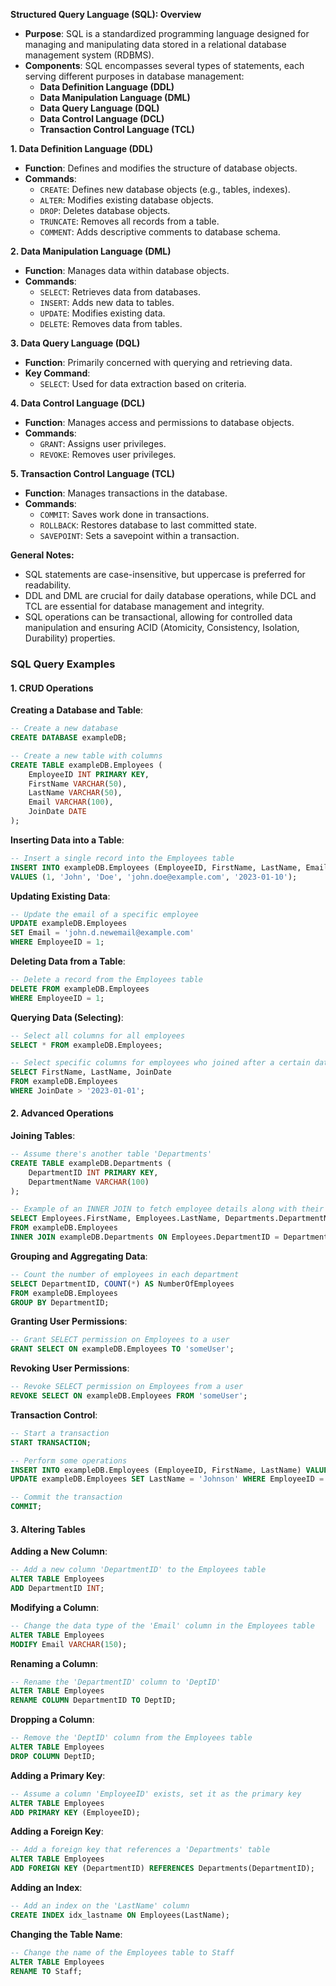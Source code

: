**Structured Query Language (SQL): Overview**

- **Purpose**: SQL is a standardized programming language designed for managing and manipulating data stored in a relational database management system (RDBMS).
- **Components**: SQL encompasses several types of statements, each serving different purposes in database management:
    - **Data Definition Language (DDL)**
    - **Data Manipulation Language (DML)**
    - **Data Query Language (DQL)**
    - **Data Control Language (DCL)**
    - **Transaction Control Language (TCL)**

**1. Data Definition Language (DDL)**
- **Function**: Defines and modifies the structure of database objects.
- **Commands**:
    - `CREATE`: Defines new database objects (e.g., tables, indexes).
    - `ALTER`: Modifies existing database objects.
    - `DROP`: Deletes database objects.
    - `TRUNCATE`: Removes all records from a table.
    - `COMMENT`: Adds descriptive comments to database schema.

**2. Data Manipulation Language (DML)**
- **Function**: Manages data within database objects.
- **Commands**:
    - `SELECT`: Retrieves data from databases.
    - `INSERT`: Adds new data to tables.
    - `UPDATE`: Modifies existing data.
    - `DELETE`: Removes data from tables.

**3. Data Query Language (DQL)**
- **Function**: Primarily concerned with querying and retrieving data.
- **Key Command**:
    - `SELECT`: Used for data extraction based on criteria.

**4. Data Control Language (DCL)**
- **Function**: Manages access and permissions to database objects.
- **Commands**:
    - `GRANT`: Assigns user privileges.
    - `REVOKE`: Removes user privileges.

**5. Transaction Control Language (TCL)**
- **Function**: Manages transactions in the database.
- **Commands**:
    - `COMMIT`: Saves work done in transactions.
    - `ROLLBACK`: Restores database to last committed state.
    - `SAVEPOINT`: Sets a savepoint within a transaction.

**General Notes:**
- SQL statements are case-insensitive, but uppercase is preferred for readability.
- DDL and DML are crucial for daily database operations, while DCL and TCL are essential for database management and integrity.
- SQL operations can be transactional, allowing for controlled data manipulation and ensuring ACID (Atomicity, Consistency, Isolation, Durability) properties.

### SQL Query Examples

#### 1. CRUD Operations

**Creating a Database and Table**:
```sql
-- Create a new database
CREATE DATABASE exampleDB;

-- Create a new table with columns
CREATE TABLE exampleDB.Employees (
    EmployeeID INT PRIMARY KEY,
    FirstName VARCHAR(50),
    LastName VARCHAR(50),
    Email VARCHAR(100),
    JoinDate DATE
);
```

**Inserting Data into a Table**:
```sql
-- Insert a single record into the Employees table
INSERT INTO exampleDB.Employees (EmployeeID, FirstName, LastName, Email, JoinDate) 
VALUES (1, 'John', 'Doe', 'john.doe@example.com', '2023-01-10');
```

**Updating Existing Data**:
```sql
-- Update the email of a specific employee
UPDATE exampleDB.Employees
SET Email = 'john.d.newemail@example.com'
WHERE EmployeeID = 1;
```

**Deleting Data from a Table**:
```sql
-- Delete a record from the Employees table
DELETE FROM exampleDB.Employees
WHERE EmployeeID = 1;
```

**Querying Data (Selecting)**:
```sql
-- Select all columns for all employees
SELECT * FROM exampleDB.Employees;

-- Select specific columns for employees who joined after a certain date
SELECT FirstName, LastName, JoinDate 
FROM exampleDB.Employees
WHERE JoinDate > '2023-01-01';
```

#### 2. Advanced Operations

**Joining Tables**:
```sql
-- Assume there's another table 'Departments'
CREATE TABLE exampleDB.Departments (
    DepartmentID INT PRIMARY KEY,
    DepartmentName VARCHAR(100)
);

-- Example of an INNER JOIN to fetch employee details along with their department
SELECT Employees.FirstName, Employees.LastName, Departments.DepartmentName
FROM exampleDB.Employees
INNER JOIN exampleDB.Departments ON Employees.DepartmentID = Departments.DepartmentID;
```

**Grouping and Aggregating Data**:
```sql
-- Count the number of employees in each department
SELECT DepartmentID, COUNT(*) AS NumberOfEmployees
FROM exampleDB.Employees
GROUP BY DepartmentID;
```

**Granting User Permissions**:
```sql
-- Grant SELECT permission on Employees to a user
GRANT SELECT ON exampleDB.Employees TO 'someUser';
```

**Revoking User Permissions**:
```sql
-- Revoke SELECT permission on Employees from a user
REVOKE SELECT ON exampleDB.Employees FROM 'someUser';
```

**Transaction Control**:
```sql
-- Start a transaction
START TRANSACTION;

-- Perform some operations
INSERT INTO exampleDB.Employees (EmployeeID, FirstName, LastName) VALUES (2, 'Alice', 'Smith');
UPDATE exampleDB.Employees SET LastName = 'Johnson' WHERE EmployeeID = 2;

-- Commit the transaction
COMMIT;
```

#### 3. Altering Tables

**Adding a New Column**:
```sql
-- Add a new column 'DepartmentID' to the Employees table
ALTER TABLE Employees
ADD DepartmentID INT;
```

**Modifying a Column**:
```sql
-- Change the data type of the 'Email' column in the Employees table
ALTER TABLE Employees
MODIFY Email VARCHAR(150);
```

**Renaming a Column**:
```sql
-- Rename the 'DepartmentID' column to 'DeptID'
ALTER TABLE Employees
RENAME COLUMN DepartmentID TO DeptID;
```

**Dropping a Column**:
```sql
-- Remove the 'DeptID' column from the Employees table
ALTER TABLE Employees
DROP COLUMN DeptID;
```

**Adding a Primary Key**:
```sql
-- Assume a column 'EmployeeID' exists, set it as the primary key
ALTER TABLE Employees
ADD PRIMARY KEY (EmployeeID);
```

**Adding a Foreign Key**:
```sql
-- Add a foreign key that references a 'Departments' table
ALTER TABLE Employees
ADD FOREIGN KEY (DepartmentID) REFERENCES Departments(DepartmentID);
```

**Adding an Index**:
```sql
-- Add an index on the 'LastName' column
CREATE INDEX idx_lastname ON Employees(LastName);
```

**Changing the Table Name**:
```sql
-- Change the name of the Employees table to Staff
ALTER TABLE Employees
RENAME TO Staff;
```

